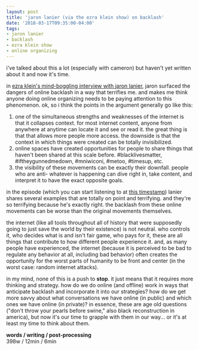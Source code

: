 ```yaml
---
layout: post
title: 'jaron lanier (via the ezra klein show) on backlash'
date: '2018-03-17T09:35:00-04:00'
tags:
- jaron lanier
- backlash
- ezra klein show
- online organizing
--- 
```


i've talked about this a lot (especially with cameron) but haven't yet written about it and now it's time. 

in [ezra klein's mind-boggling interview with jaron lanier](https://www.vox.com/2018/1/16/16897738/jaron-lanier-interview), jaron surfaced the dangers of online backlash in a way that terrifies me. and makes me think anyone doing online organizing needs to be paying attention to this phenomenon. ok, so i think the points in the argument generally go like this:

1. one of the simultaneous strengths and weaknesses of the internet is that it collapses context. for most internet content, anyone from anywhere at anytime can locate it and see or read it. the great thing is that that allows more people more access. the downside is that the context in which things were created can be totally invisibilized.
2. online spaces have created opportunities for people to share things that haven't been shared at this scale before. #blacklivesmatter, #iftheygunnedmedown, #mniwiconi, #metoo, #timesup, etc.
3. the visibility of these movements can be exactly their downfall. people who are anti- whatever is happening can dive right in, take content, and interpret it to have the exact opposite goals. 

in the episode (which you can start listening to at [this timestamp](https://overcast.fm/+F_9G0C4Ls/37:25)) lanier shares several examples that are totally on point and terrifying. and they're so terrifying because he's exactly right. the backlash from these online movements can be worse than the original movements themselves. 

the internet (like all tools throughout all of history that were supposedly going to just save the world by their existence) is not neutral. who controls it, who decides what is and isn't fair game, who pays for it, these are all things that contribute to how different people experience it. and, as many people have experienced, the internet (because it is perceived to be bad to regulate any behavior at all, including bad behavior) often creates the opportunity for the worst parts of humanity to be front and center (in the worst case: random internet attacks).

in my mind, none of this is a push to **stop**. it just means that it requires more thinking and strategy. how do we do online (and offline) work in ways that anticipate backlash and incorporate it into our strategies? how do we get more savvy about what conversations we have online (in public) and which ones we have online (in private)? in essence, these are age old questions ("don't throw your pearls before swine," also black reconstruction in america), but now it's our time to grapple with them in our way... or it's at least my time to think about them.



<!-- hyperlink bank -->


<!-- &#042; = asterisk -->
<!-- &#039; = single quote '-->

**words / writing / post-processing**  
398w / 12min / 6min 